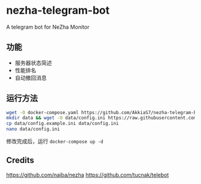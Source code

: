 # nezha-telegram-bot
A telegram bot for NeZha Monitor

## 功能

- 服务器状态简述
- 性能排名
- 自动撤回消息

## 运行方法

```bash
wget -O docker-compose.yaml https://github.com/AkkiaS7/nezha-telegram-bot/blob/master/docker-compose.yaml
mkdir data && wget -O data/config.ini https://raw.githubusercontent.com/AkkiaS7/nezha-telegram-bot/master/data/config.example.ini
cp data/config.example.ini data/config.ini
nano data/config.ini
```
修改完成后，运行 `docker-compose up -d`


## Credits

https://github.com/naiba/nezha
https://github.com/tucnak/telebot